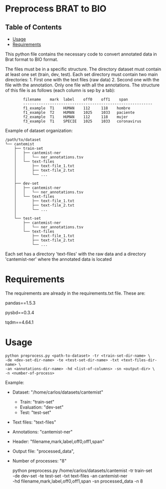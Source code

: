 # Preprocess BRAT to BIO

## Table of Contents

- [Usage](#usage)
- [Requirements](#requirements)

This python file contains the necessary code to convert annotated data in Brat format to BIO format.

The files must be in a specific structure. The directory dataset must contain at least one set (train, dev, test).
Each set directory must contain two main directories:
    1. First one with the text files (raw data)
    2. Second one with the file with the annotation. Only one file with all the annotations. The structure of this file
       is as follows (each column is sep by a tab):

            filename    mark  label    off0    off1    span
            ----------------------------------------------------------
            f1_example  T1	  HUMAN    112     118	  hombre
            f1_example  T2	  HUMAN    1025    1033	  paciente
            f2_example  T1	  HUMAN    112     118	  mujer
            f3_example  T1	  SPECIE   1025    1033	  coronavirus

Example of dataset organization:

    /path/to/dataset
    └── cantemist
        ├── train-set
        │   ├── cantemist-ner
        │   │   └── ner_annotations.tsv
        │   └── text-files
        │       ├── text-file_1.txt
        │       ├── text-file_2.txt
        │       └── ...
        │
        ├── dev-set
        │   ├── cantemist-ner
        │   │   └── ner_annotations.tsv
        │   └── text-files
        │       ├── text-file_1.txt
        │       ├── text-file_2.txt
        │       └── ...
        │
        └── test-set
            ├── cantemist-ner
            │   └── ner_annotations.tsv
            └── text-files
                ├── text-file_1.txt
                ├── text-file_2.txt
                └── ...

Each set has a directory 'text-files' with the raw data and a directory 'cantemist-ner' where the annotated data is
located

# Requirements

The requirements are already in the requirements.txt file. These are:

pandas==1.5.3

pysbd==0.3.4

tqdm==4.64.1

# Usage

    python preprocess.py <path-to-dataset> -tr <train-set-dir-name> \
    -de <dev-set-dir-name> -te <test-set-dir-name> -txt <text-files-dir-name> \
    -an <annotations-dir-name> -hd <list-of-columns> -sn <output-dir> \
    -n <number-of-process>

Example:

- Dataset: "/home/carlos/datasets/cantemist"
    - Train: "train-set"
    - Evaluation: "dev-set"
    - Test: "test-set"
- Text files: "text-files"
- Annotations: "cantemist-ner"
- Header: "filename,mark,label,off0,off1,span"
- Output file: "processed_data",
- Number of processes: "8"

    python preprocess.py /home/carlos/datasets/cantemist -tr train-set \
    -de dev-set -te test-set -txt text-files -an cantemist-ner \
    -hd filename,mark,label,off0,off1,span -sn processed_data -n 8

